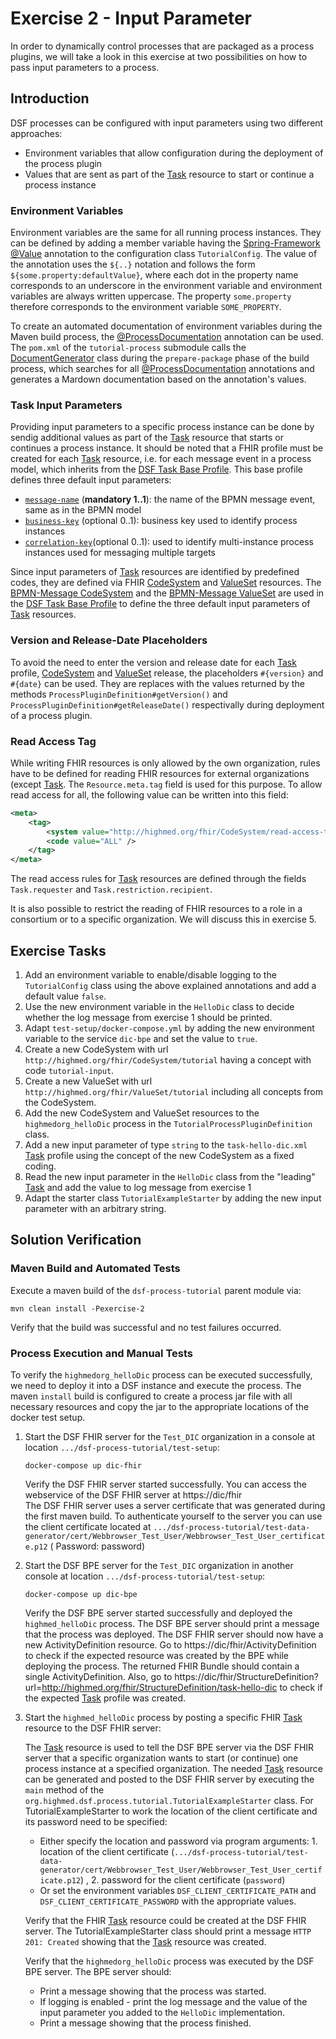 # Exercise 2 - Input Parameter

In order to dynamically control processes that are packaged as a process plugins, we will take a look in this exercise
at two possibilities on how to pass input parameters to a process.

## Introduction

DSF processes can be configured with input parameters using two different approaches: 

* Environment variables that allow configuration during the deployment of the process plugin 
* Values that are sent as part of the [Task](http://hl7.org/fhir/R4/task.html) resource to start or continue a process instance

### Environment Variables

Environment variables are the same for all running process instances. They can be defined by adding a member variable having the [Spring-Framework @Value](https://docs.spring.io/spring-framework/docs/current/reference/html/core.html#beans-value-annotations) annotation to the configuration class `TutorialConfig`. The value of the annotation uses the `${..}` notation and follows the form `${some.property:defaultValue}`, where each dot in the property name corresponds to an underscore in the environment variable and environment variables are always written uppercase. The property `some.property` therefore corresponds to the environment variable `SOME_PROPERTY`.

To create an automated documentation of environment variables during the Maven build process, the [@ProcessDocumentation](https://github.com/highmed/highmed-dsf/blob/main/dsf-tools/dsf-tools-documentation-generator/src/main/java/org/highmed/dsf/tools/generator/ProcessDocumentation.java) annotation can be used. The `pom.xml` of the `tutorial-process` submodule calls the [DocumentGenerator](https://github.com/highmed/highmed-dsf/blob/main/dsf-tools/dsf-tools-documentation-generator/src/main/java/org/highmed/dsf/tools/generator/DocumentationGenerator.java) class during the `prepare-package` phase of the build process, which searches for all [@ProcessDocumentation](https://github.com/highmed/highmed-dsf/blob/main/dsf-tools/dsf-tools-documentation-generator/src/main/java/org/highmed/dsf/tools/generator/ProcessDocumentation.java) annotations and generates a Mardown documentation based on the annotation's values.

### Task Input Parameters

Providing input parameters to a specific process instance can be done by sendig additional values as part of the [Task](http://hl7.org/fhir/R4/task.html) resource that starts or continues a process instance. It should be noted that a FHIR profile must be created for each [Task](http://hl7.org/fhir/R4/task.html) resource, i.e. for each message event in a process model, which inherits from the [DSF Task Base Profile](https://github.com/highmed/highmed-dsf/blob/main/dsf-fhir/dsf-fhir-validation/src/main/resources/fhir/StructureDefinition/highmed-task-base-0.5.0.xml). This base profile defines three default input parameters:

* [`message-name`](https://github.com/highmed/highmed-dsf/blob/f372b757b22d59b3594a220f7f380c60aa6f00b8/dsf-fhir/dsf-fhir-validation/src/main/resources/fhir/StructureDefinition/highmed-task-base-0.5.0.xml#L106-L145) (**mandatory 1..1**): the name of the BPMN message event, same as in the BPMN model
* [`business-key`](https://github.com/highmed/highmed-dsf/blob/f372b757b22d59b3594a220f7f380c60aa6f00b8/dsf-fhir/dsf-fhir-validation/src/main/resources/fhir/StructureDefinition/highmed-task-base-0.5.0.xml#L146-L184) (optional 0..1): business key used to identify process instances
* [`correlation-key`](https://github.com/highmed/highmed-dsf/blob/f372b757b22d59b3594a220f7f380c60aa6f00b8/dsf-fhir/dsf-fhir-validation/src/main/resources/fhir/StructureDefinition/highmed-task-base-0.5.0.xml#L185-L223)(optional 0..1): used to identify multi-instance process instances used for messaging multiple targets

Since input parameters  of [Task](http://hl7.org/fhir/R4/task.html) resources are identified by predefined codes, they are defined via FHIR [CodeSystem](http://hl7.org/fhir/R4/codesystem.html) and [ValueSet](http://hl7.org/fhir/R4/valueset.html) resources. The [BPMN-Message CodeSystem](https://github.com/highmed/highmed-dsf/blob/main/dsf-fhir/dsf-fhir-validation/src/main/resources/fhir/CodeSystem/highmed-bpmn-message-0.5.0.xml) and the [BPMN-Message ValueSet](
https://github.com/highmed/highmed-dsf/blob/main/dsf-fhir/dsf-fhir-validation/src/main/resources/fhir/ValueSet/highmed-bpmn-message-0.5.0.xml) are used in the [DSF Task Base Profile](https://github.com/highmed/highmed-dsf/blob/main/dsf-fhir/dsf-fhir-validation/src/main/resources/fhir/StructureDefinition/highmed-task-base-0.5.0.xml) to define the three default input parameters of [Task](http://hl7.org/fhir/R4/task.html) resources.

### Version and Release-Date Placeholders

To avoid the need to enter the version and release date for each [Task](http://hl7.org/fhir/R4/task.html) profile, [CodeSystem](http://hl7.org/fhir/R4/codesystem.html) and [ValueSet](http://hl7.org/fhir/R4/valueset.html) release, the placeholders `#{version}` and `#{date}` can be used. They are replaces with the values returned by the methods `ProcessPluginDefinition#getVersion()` and `ProcessPluginDefinition#getReleaseDate()` respectivally during deployment of a process plugin.

### Read Access Tag

While writing FHIR resources is only allowed by the own organization, rules have to be defined for reading FHIR resources for external organizations (except [Task](http://hl7.org/fhir/R4/task.html). The `Resource.meta.tag` field is used for this purpose. To allow read access for all, the following value can be written into this field:

```xml
<meta>
	<tag>
		<system value="http://highmed.org/fhir/CodeSystem/read-access-tag" />
		<code value="ALL" />
	</tag>
</meta>
```

The read access rules for [Task](http://hl7.org/fhir/R4/task.html) resources are defined through the fields `Task.requester` and `Task.restriction.recipient`.

It is also possible to restrict the reading of FHIR resources to a role in a consortium or to a specific organization. We will discuss this in exercise 5.

## Exercise Tasks

1. Add an environment variable to enable/disable logging to the `TutorialConfig` class using the above explained
   annotations and add a default value `false`.
2. Use the new environment variable in the `HelloDic` class to decide whether the log message from exercise 1 should be
   printed.
3. Adapt `test-setup/docker-compose.yml` by adding the new environment variable to the service `dic-bpe` and set the
   value to `true`.
4. Create a new CodeSystem with url `http://highmed.org/fhir/CodeSystem/tutorial` having a concept with
   code `tutorial-input`.
5. Create a new ValueSet with url `http://highmed.org/fhir/ValueSet/tutorial` including all concepts from the
   CodeSystem.
6. Add the new CodeSystem and ValueSet resources to the `highmedorg_helloDic` process in
   the `TutorialProcessPluginDefinition` class.
7. Add a new input parameter of type `string` to the `task-hello-dic.xml` [Task](http://hl7.org/fhir/R4/task.html)
   profile using the concept of the new CodeSystem as a fixed coding.
8. Read the new input parameter in the `HelloDic` class from the "leading" [Task](http://hl7.org/fhir/R4/task.html) and
   add the value to log message from exercise 1
9. Adapt the starter class `TutorialExampleStarter` by adding the new input parameter with an arbitrary string.

## Solution Verification

### Maven Build and Automated Tests

Execute a maven build of the `dsf-process-tutorial` parent module via:

```
mvn clean install -Pexercise-2
```

Verify that the build was successful and no test failures occurred.

### Process Execution and Manual Tests

To verify the `highmedorg_helloDic` process can be executed successfully, we need to deploy it into a DSF instance and
execute the process. The maven `install` build is configured to create a process jar file with all necessary resources
and copy the jar to the appropriate locations of the docker test setup.

1. Start the DSF FHIR server for the `Test_DIC` organization in a console at
   location `.../dsf-process-tutorial/test-setup`:
   ```
   docker-compose up dic-fhir
   ```
   Verify the DSF FHIR server started successfully. You can access the webservice of the DSF FHIR server
   at https://dic/fhir  
   The DSF FHIR server uses a server certificate that was generated during the first maven build. To authenticate
   yourself to the server you can use the client certificate located
   at `.../dsf-process-tutorial/test-data-generator/cert/Webbrowser_Test_User/Webbrowser_Test_User_certificate.p12` (
   Password: password)

2. Start the DSF BPE server for the `Test_DIC` organization in another console at
   location `.../dsf-process-tutorial/test-setup`:
   ```
   docker-compose up dic-bpe
   ```
   Verify the DSF BPE server started successfully and deployed the `highmed_helloDic` process. The DSF BPE server should
   print a message that the process was deployed. The DSF FHIR server should now have a new ActivityDefinition resource.
   Go to https://dic/fhir/ActivityDefinition to check if the expected resource was created by the BPE while deploying
   the process. The returned FHIR Bundle should contain a single ActivityDefinition. Also, go
   to https://dic/fhir/StructureDefinition?url=http://highmed.org/fhir/StructureDefinition/task-hello-dic to check if
   the expected [Task](http://hl7.org/fhir/R4/task.html) profile was created.

3. Start the `highmed_helloDic` process by posting a specific FHIR [Task](http://hl7.org/fhir/R4/task.html) resource to
   the DSF FHIR server:

   The [Task](http://hl7.org/fhir/R4/task.html) resource is used to tell the DSF BPE server via the DSF FHIR server that
   a specific organization wants to start (or continue) one process instance at a specified organization. The
   needed [Task](http://hl7.org/fhir/R4/task.html) resource can be generated and posted to the DSF FHIR server by
   executing the `main` method of the `org.highmed.dsf.process.tutorial.TutorialExampleStarter` class. For
   TutorialExampleStarter to work the location of the client certificate and its password need to be specified:
    * Either specify the location and password via program arguments: 1. location of the client
      certificate (`.../dsf-process-tutorial/test-data-generator/cert/Webbrowser_Test_User/Webbrowser_Test_User_certificate.p12`)
      , 2. password for the client certificate (`password`)
    * Or set the environment variables `DSF_CLIENT_CERTIFICATE_PATH` and `DSF_CLIENT_CERTIFICATE_PASSWORD` with the
      appropriate values.

   Verify that the FHIR [Task](http://hl7.org/fhir/R4/task.html) resource could be created at the DSF FHIR server. The
   TutorialExampleStarter class should print a message `HTTP 201: Created` showing that
   the [Task](http://hl7.org/fhir/R4/task.html) resource was created.

   Verify that the `highmedorg_helloDic` process was executed by the DSF BPE server. The BPE server should:
    * Print a message showing that the process was started.
    * If logging is enabled - print the log message and the value of the input parameter you added to the `HelloDic`
      implementation.
    * Print a message showing that the process finished.